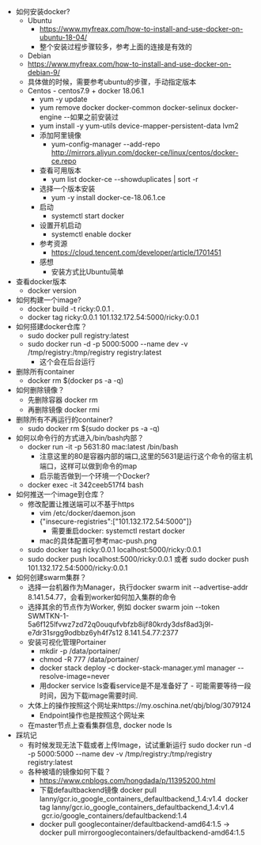 * 如何安装docker?
  * Ubuntu
    * https://www.myfreax.com/how-to-install-and-use-docker-on-ubuntu-18-04/
    * 整个安装过程步骤较多，参考上面的连接是有效的
   * Debian
    * https://www.myfreax.com/how-to-install-and-use-docker-on-debian-9/
    * 具体做的时候，需要参考ubuntu的步骤，手动指定版本
  * Centos - centos7.9 + docker 18.06.1
    * yum -y update
    * yum remove docker  docker-common docker-selinux docker-engine --如果之前安装过
    * yum install -y yum-utils device-mapper-persistent-data lvm2
    * 添加阿里镜像
      * yum-config-manager --add-repo http://mirrors.aliyun.com/docker-ce/linux/centos/docker-ce.repo
    * 查看可用版本
      * yum list docker-ce --showduplicates | sort -r
    * 选择一个版本安装
      * yum -y install docker-ce-18.06.1.ce
    * 启动
      * systemctl start docker
    * 设置开机启动
      * systemctl enable docker
    * 参考资源
      * https://cloud.tencent.com/developer/article/1701451
    * 感想
      * 安装方式比Ubuntu简单
* 查看docker版本
  * docker version
* 如何构建一个image?
  * docker build -t ricky:0.0.1 .
  * docker tag ricky:0.0.1 101.132.172.54:5000/ricky:0.0.1
* 如何搭建docker仓库？
  * sudo docker pull registry:latest
  * sudo docker run -d -p 5000:5000 --name dev -v /tmp/registry:/tmp/registry registry:latest
    * 这个会在后台运行
* 删除所有container
  * docker rm $(docker ps -a -q)
* 如何删除镜像？
  * 先删除容器 docker rm
  * 再删除镜像 docker rmi
* 删除所有不再运行的container?
  * sudo docker rm $(sudo docker ps -a -q)
* 如何以命令行的方式进入/bin/bash内部？
  * docker run -it -p 5631:80 mac:latest /bin/bash
    * 注意这里的80是容器内部的端口,这里的5631是运行这个命令的宿主机端口，这样可以做到命令的map
    * 启示能否做到一个环境一个Docker?
  * docker exec -it 342ceeb517f4 bash
* 如何推送一个image到仓库？
  * 修改配置让推送端可以不基于https
    * vim /etc/docker/daemon.json 
    * {"insecure-registries":["101.132.172.54:5000"]}
      * 需要重启docker: systemctl restart docker
    * mac的具体配置可参考mac-push.png
  * sudo docker tag ricky:0.0.1 localhost:5000/ricky:0.0.1
  * sudo docker push localhost:5000/ricky:0.0.1 或者 sudo docker push 101.132.172.54:5000/ricky:0.0.1
* 如何创建swarm集群？
  * 选择一台机器作为Manager，执行docker swarm init --advertise-addr 8.141.54.77，会看到worker如何加入集群的命令
  * 选择其余的节点作为Worker, 例如 docker swarm join --token SWMTKN-1-5a6f125lfvwz7zd72q0ouqufvbfzb8ijf80krdy3dsf8ad3j9l-e7dr31srgg9odbbz6yh4f7s12 8.141.54.77:2377
  * 安装可视化管理Portainer
    * mkdir -p /data/portainer/
    * chmod -R 777 /data/portainer/
    * docker stack deploy -c docker-stack-manager.yml manager --resolve-image=never
    * 用docker service ls查看service是不是准备好了 - 可能需要等待一段时间，因为下载image需要时间.
  * 大体上的操作按照这个网址来https://my.oschina.net/qbj/blog/3079124
    * Endpoint操作也是按照这个网址来
  * 在master节点上查看集群信息, docker node ls
* 踩坑记
  * 有时候发现无法下载或者上传Image，试试重新运行 sudo docker run -d -p 5000:5000 --name dev -v /tmp/registry:/tmp/registry registry:latest
  * 各种被墙的镜像如何下载？
    * https://www.cnblogs.com/hongdada/p/11395200.html
    * 下载defaultbackend镜像
    docker pull lanny/gcr.io_google_containers_defaultbackend_1.4:v1.4 
    docker tag lanny/gcr.io_google_containers_defaultbackend_1.4:v1.4  gcr.io/google_containers/defaultbackend:1.4
    * docker pull googlecontainer/defaultbackend-amd64:1.5 -> docker pull mirrorgooglecontainers/defaultbackend-amd64:1.5
